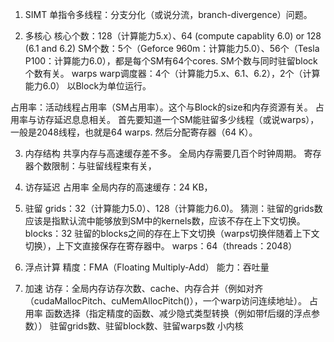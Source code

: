 1. SIMT
单指令多线程：分支分化（或说分流，branch-divergence）问题。

2. 多核心
核心个数：128（计算能力5.x）、64 (compute capablity 6.0) or 128 (6.1 and 6.2) 
SM个数：5个（Geforce 960m：计算能力5.0）、56个（Tesla P100：计算能力6.0），都是每个SM有64个cores.
SM个数与同时驻留block个数有关。
warps
warp调度器：4个（计算能力5.x、6.1、6.2），2个（计算能力6.0）
以Block为单位运行。

占用率：活动线程占用率（SM占用率）。这个与Block的size和内存资源有关。
占用率与访存延迟息息相关。
首先要知道一个SM能驻留多少线程（或说warps），一般是2048线程，也就是64 warps.
然后分配寄存器（64 K）。

3. 内存结构
共享内存与高速缓存差不多。
全局内存需要几百个时钟周期。
寄存器个数限制：与驻留线程束有关，

4. 访存延迟
占用率
全局内存的高速缓存：24 KB，

5. 驻留
grids：32（计算能力5.0）、128（计算能力6.0)。
猜测：驻留的grids数应该是指默认流中能够放到SM中的kernels数，应该不存在上下文切换。
blocks：32
驻留的blocks之间的存在上下文切换（warps切换伴随着上下文切换），上下文直接保存在寄存器中。
warps：64（threads：2048）

6. 浮点计算
精度：FMA（Floating Multiply-Add）
能力：吞吐量

7. 加速
访存：全局内存访存次数、cache、内存合并（例如对齐（cudaMallocPitch、cuMemAllocPitch()），一个warp访问连续地址）。
占用率
函数选择（指定精度的函数、减少隐式类型转换（例如带f后缀的浮点参数））
驻留grids数、驻留block数、驻留warps数
小内核

